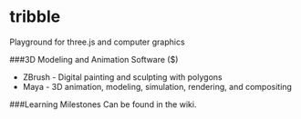 tribble
=======

Playground for three.js and computer graphics

###3D Modeling and Animation Software ($)
* ZBrush - Digital painting and sculpting with polygons
* Maya - 3D animation, modeling, simulation, rendering, and compositing


###Learning Milestones
Can be found in the wiki.
